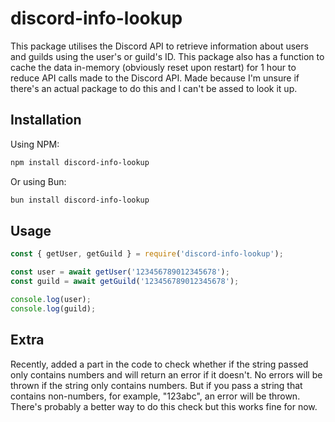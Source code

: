 # discord-info-lookup

This package utilises the Discord API to retrieve information about users and guilds using the user's or guild's ID. This package also has a function to cache the data in-memory (obviously reset upon restart) for 1 hour to reduce API calls made to the Discord API. Made because I'm unsure if there's an actual package to do this and I can't be assed to look it up.

## Installation

Using NPM:

```bash
npm install discord-info-lookup
```

Or using Bun:

```bash
bun install discord-info-lookup
```

## Usage

```js
const { getUser, getGuild } = require('discord-info-lookup');

const user = await getUser('123456789012345678');
const guild = await getGuild('123456789012345678');

console.log(user);
console.log(guild);
```

## Extra
Recently, added a part in the code to check whether if the string passed only contains numbers and will return an error if it doesn't. No errors will be thrown if the string only contains numbers. But if you pass a string that contains non-numbers, for example, "123abc", an error will be thrown. There's probably a better way to do this check but this works fine for now.